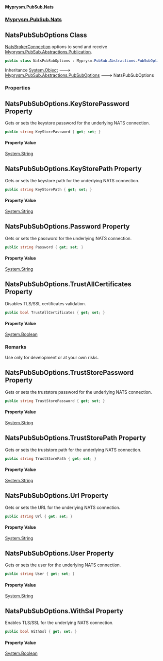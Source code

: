 #### [Myprysm.PubSub.Nats](index.md 'index')
### [Myprysm.PubSub.Nats](index.md#Myprysm.PubSub.Nats 'Myprysm.PubSub.Nats')

## NatsPubSubOptions Class

[NatsBrokerConnection](Myprysm.PubSub.Nats.NatsBrokerConnection.md 'Myprysm.PubSub.Nats.NatsBrokerConnection') options to send and receive [Myprysm.PubSub.Abstractions.Publication](https://docs.microsoft.com/en-us/dotnet/api/Myprysm.PubSub.Abstractions.Publication 'Myprysm.PubSub.Abstractions.Publication').

```csharp
public class NatsPubSubOptions : Myprysm.PubSub.Abstractions.PubSubOptions
```

Inheritance [System.Object](https://docs.microsoft.com/en-us/dotnet/api/System.Object 'System.Object') &#129106; [Myprysm.PubSub.Abstractions.PubSubOptions](https://docs.microsoft.com/en-us/dotnet/api/Myprysm.PubSub.Abstractions.PubSubOptions 'Myprysm.PubSub.Abstractions.PubSubOptions') &#129106; NatsPubSubOptions
### Properties

<a name='Myprysm.PubSub.Nats.NatsPubSubOptions.KeyStorePassword'></a>

## NatsPubSubOptions.KeyStorePassword Property

Gets or sets the keystore password for the underlying NATS connection.

```csharp
public string KeyStorePassword { get; set; }
```

#### Property Value
[System.String](https://docs.microsoft.com/en-us/dotnet/api/System.String 'System.String')

<a name='Myprysm.PubSub.Nats.NatsPubSubOptions.KeyStorePath'></a>

## NatsPubSubOptions.KeyStorePath Property

Gets or sets the keystore path for the underlying NATS connection.

```csharp
public string KeyStorePath { get; set; }
```

#### Property Value
[System.String](https://docs.microsoft.com/en-us/dotnet/api/System.String 'System.String')

<a name='Myprysm.PubSub.Nats.NatsPubSubOptions.Password'></a>

## NatsPubSubOptions.Password Property

Gets or sets the password for the underlying NATS connection.

```csharp
public string Password { get; set; }
```

#### Property Value
[System.String](https://docs.microsoft.com/en-us/dotnet/api/System.String 'System.String')

<a name='Myprysm.PubSub.Nats.NatsPubSubOptions.TrustAllCertificates'></a>

## NatsPubSubOptions.TrustAllCertificates Property

Disables TLS/SSL certificates validation.

```csharp
public bool TrustAllCertificates { get; set; }
```

#### Property Value
[System.Boolean](https://docs.microsoft.com/en-us/dotnet/api/System.Boolean 'System.Boolean')

### Remarks
Use only for development or at your own risks.

<a name='Myprysm.PubSub.Nats.NatsPubSubOptions.TrustStorePassword'></a>

## NatsPubSubOptions.TrustStorePassword Property

Gets or sets the truststore password for the underlying NATS connection.

```csharp
public string TrustStorePassword { get; set; }
```

#### Property Value
[System.String](https://docs.microsoft.com/en-us/dotnet/api/System.String 'System.String')

<a name='Myprysm.PubSub.Nats.NatsPubSubOptions.TrustStorePath'></a>

## NatsPubSubOptions.TrustStorePath Property

Gets or sets the truststore path for the underlying NATS connection.

```csharp
public string TrustStorePath { get; set; }
```

#### Property Value
[System.String](https://docs.microsoft.com/en-us/dotnet/api/System.String 'System.String')

<a name='Myprysm.PubSub.Nats.NatsPubSubOptions.Url'></a>

## NatsPubSubOptions.Url Property

Gets or sets the URL for the underlying NATS connection.

```csharp
public string Url { get; set; }
```

#### Property Value
[System.String](https://docs.microsoft.com/en-us/dotnet/api/System.String 'System.String')

<a name='Myprysm.PubSub.Nats.NatsPubSubOptions.User'></a>

## NatsPubSubOptions.User Property

Gets or sets the user for the underlying NATS connection.

```csharp
public string User { get; set; }
```

#### Property Value
[System.String](https://docs.microsoft.com/en-us/dotnet/api/System.String 'System.String')

<a name='Myprysm.PubSub.Nats.NatsPubSubOptions.WithSsl'></a>

## NatsPubSubOptions.WithSsl Property

Enables TLS/SSL for the underlying NATS connection.

```csharp
public bool WithSsl { get; set; }
```

#### Property Value
[System.Boolean](https://docs.microsoft.com/en-us/dotnet/api/System.Boolean 'System.Boolean')
